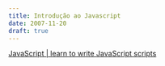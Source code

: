 ```yaml
---
title: Introdução ao Javascript
date: 2007-11-20
draft: true
---
```

[JavaScript | learn to write JavaScript scripts](https://www.yourhtmlsource.com/javascript/)